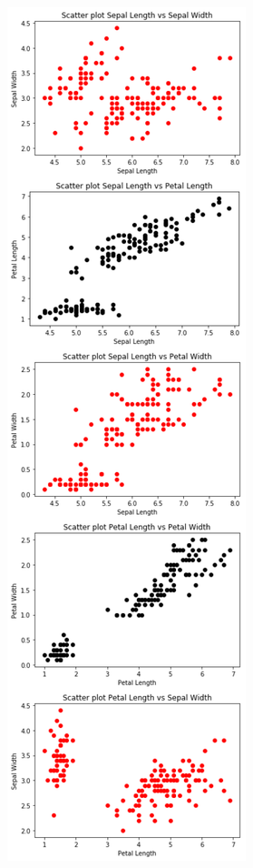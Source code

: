   <img align="left" width="420" height="300" src="images/scatter_seplen_vs_sepwid.png">  
  
  
  <img align="left" width="420" height="300" src="images/scatter_seplen_vs_petlen.png">  
 

  <img align="left" width="420" height="300" src="images/scatter_seplen_vs_petwid.png">  
  
  
   <img align="left" width="420" height="300" src="images/scatter_petlen_vs_petwid.png">  
 

  <img align="left" width="420" height="300" src="images/scatter_petlen_vs_sepwid.png">  
 






